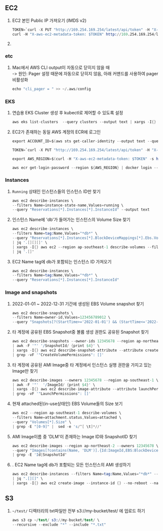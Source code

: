 ## EC2
1. EC2 본인 Public IP 가져오기 (IMDS v2)
   ```s
   TOKEN=`curl -X PUT "http://169.254.169.254/latest/api/token" -H "X-aws-ec2-metadata-token-ttl-seconds: 21600"`
   curl -H "X-aws-ec2-metadata-token: $TOKEN" http://169.254.169.254/latest/meta-data/public-ipv4 -w "\n"
   ```

2. 


### etc
1. Mac에서 AWS CLI output이 자동으로 닫히지 않을 때<br>
   -> 원인: Pager 설정 때문에 자동으로 닫히지 않음, 아래 커맨드를 사용하여 pager 비활성화
   ```s
   echo "cli_pager = " >> ~/.aws/config
   ```

### EKS
1. 연습용 EKS Cluster 생성 후 kubectl로 제어할 수 있도록 설정
   ```s
   aws eks list-clusters  --query clusters --output text | xargs -I{} aws eks update-kubeconfig --name {}
   ```
2. EC2가 존재하는 동일 AWS 계정의 ECR에 로그인
   ```s
   export ACCOUNT_ID=$(aws sts get-caller-identity --output text --query Account)

   TOKEN=`curl -X PUT "http://169.254.169.254/latest/api/token" -H "X-aws-ec2-metadata-token-ttl-seconds: 21600"`

   export AWS_REGION=$(curl -H "X-aws-ec2-metadata-token: $TOKEN" -s http://169.254.169.254/latest/dynamic/instance-identity/document | jq -r '.region')

   aws ecr get-login-password --region ${AWS_REGION} | docker login --username AWS --password-stdin ${ACCOUNT_ID}.dkr.ecr.${AWS_REGION}.amazonaws.com
   ```

### Instances
1. `Running` 상태인 인스턴스들의 인스턴스 ID만 찾기
    ```s
    aws ec2 describe-instances \
    --filters Name=instance-state-name,Values=running \
    --query "Reservations[*].Instances[*].InstanceId" --output text
    ```
 2. 인스턴스 Name에 'db'가 들어가는 인스턴스의 Volume Size 찾기
    ```s
    aws ec2 describe-instances \
    --filters Name=tag:Name,Values="*db*" \
    --query "Reservations[*].Instances[*].BlockDeviceMappings[*].Ebs.VolumeId" --output json \
    | jq '.[][][]' \
    | xargs -I{} aws ec2 --region ap-southeast-1 describe-volumes --filters Name=volume-id,Values={} --query "Volumes[*].Size" \
    | jq '.[]'
    ```
3. EC2 Name tag에 db가 포함되는 인스턴스 ID 가져오기
    ```s
    aws ec2 describe-instances \
    --filters Name=tag:Name,Values="*db*" \
    --query "Reservations[*].Instances[*].InstanceId"
    ```

### Image and snapshots
1. 2022-01-01 ~ 2022-12-31 기간에 생성된 EBS Volume snapshot 찾기
    ```s
    aws ec2 describe-snapshots \
    --filters Name=owner-id,Values=123456789012 \
    --query "Snapshots[?(StartTime>='2022-01-01') && (StartTime<='2022-12-31')].[SnapshotId]" --output text
    ```
 2. 타 계정에 공유된 EBS Snapshot중 볼륨 생성 권한도 공유된 Snapshot 찾기
    ```s
    aws ec2 describe-snapshots --owner-ids 12345678 --region ap-northeast-2 \
    | awk -F '"' '/SnapshotId/ {print $4}' \
    | xargs -I{} aws ec2 describe-snapshot-attribute --attribute createVolumePermission --snapshot-id {} --region ap-northeast-2 \
    | grep -vF '"CreateVolumePermissions": []'
    ```
 3. 타 계정에 공유된 AMI Image중 타 계정에서 인스턴스 실행 권한을 가지고 있는 Image만 찾기
    ```s
    aws ec2 describe-images --owners 12345678 --region ap-southeast-1 \
    | awk -F '"'  '/ImageId/ {print $4}' \
    | xargs -I{} aws ec2 describe-image-attribute --attribute launchPermission --image-id {} --region ap-southeast-1 \
    | grep -vF '"LaunchPermissions": []'
    ```
 4. 현재 attached된(in-use상태인) EBS Volume들의 Size 보기
    ```s
    aws ec2 --region ap-southeast-1 describe-volumes \
    --filters Name=attachment.status,Values=attached \
    --query "Volumes[*].Size" \
    | grep -E "[0-9]" |  sed -e 's/^[ \t]*//'
    ```
 5. AMI Image이름 중 'DLM'이 존재하는 Image ID와 SnapshotID 찾기
    ```s
    aws ec2 describe-images --region ap-northeast-2 --owners 12345678 \
    --query "Images[?contains(Name, 'DLM')].{Id:ImageId,EBS:BlockDeviceMappings}" \
    | grep -E 'Id|SnapshotId'
    ```
 6. . EC2 Name tag에 db가 포함되는 모든 인스턴스의 AMI 생성하기
    ```s
    aws ec2 describe-instances --filters Name=tag:Name,Values="*db*" --query "Reservations[*].Instances[*].InstanceId" \
    | jq ".[][]" \
    | xargs -I{} aws ec2 create-image --instance-id {} --no-reboot --name {}
    ```

## S3
1. `~/test/` 디렉터리의 txt파일만 전부 s3://my-bucket/test/ 에 업로드 하기
    ```s
    aws s3 cp ~/test/ s3://my-bucket/test/ \
    --recursive --exclude "*" --include "*.txt"
    ```
